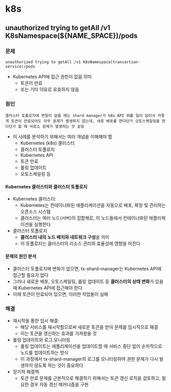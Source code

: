 # k8s

## unauthorized trying to getAll /v1 K8sNamespace(${NAME_SPACE})/pods

### 문제

```log
unauthorized trying to getAll /v1 K8sNamespace(transaction-service)/pods
```

- Kubernetes API에 접근 권한이 없음 의미
    - 토큰이 만료
    - 또는 기타 이유로 유효하지 않음

### 원인

```text
클러스터 토폴로지에 변함이 없을 때는 shard manager가 k8s API 찌를 일이 없어서 저렇게 토큰이 만료되어도 아무 문제가 발생하지 않는데, 새로 배포를 한다던가 오토스케일링을 한다던가 할 때 비로소 문제가 발생하는 것 같음
```

- 이 사례를 분석하기 위해서는 여러 개념을 이해해야 함
    - Kubernetes (k8s) 클러스터
    - 클러스터 토폴로지
    - Kubernetes API
    - 토큰 만료
    - 롤링 업데이트
    - 오토스케일링 등

#### Kubernetes 클러스터와 클러스터 토폴로지

- Kubernetes 클러스터:
    - Kubernetes는 컨테이너화된 애플리케이션을 자동으로 배포, 확장 및 관리하는 오픈소스 시스템
    - 클러스터는 여러 노드(서버)의 집합체로, 이 노드들에서 컨테이너화된 애플리케이션을 실행한다
- 클러스터 토폴로지
    - **클러스터 내의 노드 배치와 네트워크 구성**을 의미
    - 이 토폴로지는 클러스터의 리소스 관리와 효율성에 영향을 미친다

#### 문제의 원인 분석

- 클러스터 토폴로지에 변화가 없으면, tx-shard-manager는 Kubernetes API에 접근할 필요가 없다
- 그러나 새로운 배포, 오토스케일링, 롤링 업데이트 등 **클러스터의 상태 변화**가 있을 때 Kubernetes API에 접근해야 한다
- 이때 토큰이 만료되어 있으면, 이러한 작업들이 실패

### 해결

- 재시작을 통한 임시 해결:
    - 해당 서비스를 재시작함으로써 새로운 토큰을 받아 문제를 임시적으로 해결
    - 이는 토큰을 갱신하는 효과를 가져왔을 것
- 롤링 업데이트와 로그 모니터링
    - 롤링 업데이트는 애플리케이션을 업데이트할 때 서비스 중단 없이 순차적으로 노드를 업데이트하는 방식
    - 이 과정에서 tx-shard-manager의 로그를 모니터링하여 권한 문제가 다시 발생하지 않도록 하는 것이 중요하다
- 장기적 해결책
    - 토큰 만료 문제를 근본적으로 해결하기 위해서는 토큰 갱신 로직을 검토하고, 필요한 경우 자동 갱신 메커니즘을 구현
